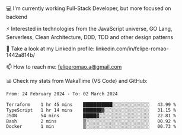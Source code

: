 💻 I'm currently working Full-Stack Developer, but more focused on backend

⚡ Interested in technologies from the JavaScript universe, GO Lang, Serverless, Clean Architecture, DDD, TDD and other design patterns

👥 Take a look at my LinkedIn profile: linkedin.com/in/felipe-romao-1442a814b/

📫 How to reach me: feliperomao.a@gmail.com

📊 Check my stats from WakaTime (VS Code) and GitHub:

<!--START_SECTION:waka-->

```txt
From: 24 February 2024 - To: 02 March 2024

Terraform    1 hr 45 mins    ███████████░░░░░░░░░░░░░░   43.99 %
TypeScript   1 hr 14 mins    ███████▓░░░░░░░░░░░░░░░░░   31.15 %
JSON         54 mins         █████▓░░░░░░░░░░░░░░░░░░░   22.81 %
Bash         2 mins          ▒░░░░░░░░░░░░░░░░░░░░░░░░   00.92 %
Docker       1 min           ▒░░░░░░░░░░░░░░░░░░░░░░░░   00.73 %
```

<!--END_SECTION:waka-->
